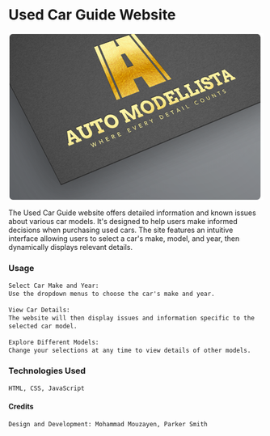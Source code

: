 # Used Car Guide Website

![Auto Modellista Logo](/logo_gold.png)

The Used Car Guide website offers detailed information and known issues about various car models. It's designed to help users make informed decisions when purchasing used cars. The site features an intuitive interface allowing users to select a car's make, model, and year, then dynamically displays relevant details.

### Usage

    Select Car Make and Year:
    Use the dropdown menus to choose the car's make and year.

    View Car Details:
    The website will then display issues and information specific to the selected car model.

    Explore Different Models:
    Change your selections at any time to view details of other models.

### Technologies Used

    HTML, CSS, JavaScript

#### Credits

    Design and Development: Mohammad Mouzayen, Parker Smith
